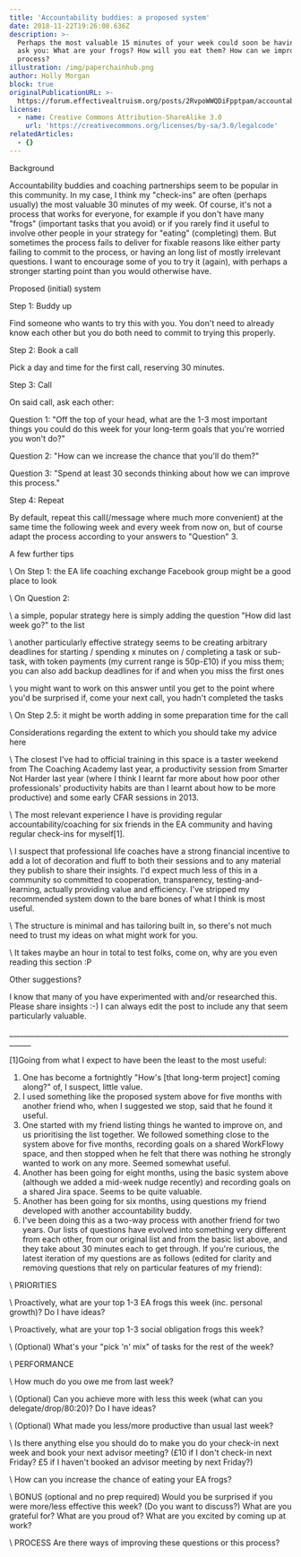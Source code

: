 ```yaml
---
title: 'Accountability buddies: a proposed system'
date: 2018-11-22T19:26:08.636Z
description: >-
  Perhaps the most valuable 15 minutes of your week could soon be having someone
  ask you: What are your frogs? How will you eat them? How can we improve this
  process?
illustration: /img/paperchainhub.png
author: Holly Morgan
block: true
originalPublicationURL: >-
  https://forum.effectivealtruism.org/posts/2RvpoWWQDiFpptpam/accountability-buddies-a-proposed-system
license:
  - name: Creative Commons Attribution-ShareAlike 3.0
    url: 'https://creativecommons.org/licenses/by-sa/3.0/legalcode'
relatedArticles:
  - {}
---
```

Background

Accountability buddies and coaching partnerships seem to be popular in this community. In my case, I think my "check-ins" are often (perhaps usually) the most valuable 30 minutes of my week. Of course, it's not a process that works for everyone, for example if you don't have many "frogs" (important tasks that you avoid) or if you rarely find it useful to involve other people in your strategy for "eating" (completing) them. But sometimes the process fails to deliver for fixable reasons like either party failing to commit to the process, or having an long list of mostly irrelevant questions. I want to encourage some of you to try it (again), with perhaps a stronger starting point than you would otherwise have.

Proposed (initial) system

Step 1: Buddy up

Find someone who wants to try this with you. You don't need to already know each other but you do both need to commit to trying this properly.

Step 2: Book a call

Pick a day and time for the first call, reserving 30 minutes.

Step 3: Call

On said call, ask each other:

Question 1: "Off the top of your head, what are the 1-3 most important things you could do this week for your long-term goals that you're worried you won't do?"

Question 2: "How can we increase the chance that you'll do them?"

Question 3: "Spend at least 30 seconds thinking about how we can improve this process."

Step 4: Repeat

By default, repeat this call(/message where much more convenient) at the same time the following week and every week from now on, but of course adapt the process according to your answers to "Question" 3.

A few further tips

\    On Step 1: the EA life coaching exchange Facebook group might be a good place to look

\    On Question 2:

\    a simple, popular strategy here is simply adding the question "How did last week go?" to the list

\    another particularly effective strategy seems to be creating arbitrary deadlines for starting / spending x minutes on / completing a task or sub-task, with token payments (my current range is 50p-£10) if you miss them; you can also add backup deadlines for if and when you miss the first ones

\    you might want to work on this answer until you get to the point where you'd be surprised if, come your next call, you hadn't completed the tasks

\    On Step 2.5: it might be worth adding in some preparation time for the call

Considerations regarding the extent to which you should take my advice here

\    The closest I've had to official training in this space is a taster weekend from The Coaching Academy last year, a productivity session from Smarter Not Harder last year (where I think I learnt far more about how poor other professionals' productivity habits are than I learnt about how to be more productive) and some early CFAR sessions in 2013.

\    The most relevant experience I have is providing regular accountability/coaching for six friends in the EA community and having regular check-ins for myself\[1].

\    I suspect that professional life coaches have a strong financial incentive to add a lot of decoration and fluff to both their sessions and to any material they publish to share their insights. I'd expect much less of this in a community so committed to cooperation, transparency, testing-and-learning, actually providing value and efficiency. I've stripped my recommended system down to the bare bones of what I think is most useful.

\    The structure is minimal and has tailoring built in, so there's not much need to trust my ideas on what might work for you.

\    It takes maybe an hour in total to test folks, come on, why are you even reading this section :P

Other suggestions?

I know that many of you have experimented with and/or researched this. Please share insights :-) I can always edit the post to include any that seem particularly valuable.

\_\_\_\_\_\_\_\_\_\_\_\_\_\_\_\_\_\_\_\_\_\_\_\_\_\_\_\_\_\_\_\_\_\_\_\_\_\_\_\_\_\_\_\_\_\_\_\_\_\_\_\_\_\_\_\_\_\_\_\_\_\_\_\_\_\_\_\_\_\_\_\_\_\_\_\_\_\_\_\_\_\_\_\_

\[1]Going from what I expect to have been the least to the most useful:

1. One has become a fortnightly "How's \[that long-term project] coming along?" of, I suspect, little value.
2. I used something like the proposed system above for five months with another friend who, when I suggested we stop, said that he found it useful.
3. One started with my friend listing things he wanted to improve on, and us prioritising the list together. We followed something close to the system above for five months, recording goals on a shared WorkFlowy space, and then stopped when he felt that there was nothing he strongly wanted to work on any more. Seemed somewhat useful.
4. Another has been going for eight months, using the basic system above (although we added a mid-week nudge recently) and recording goals on a shared Jira space. Seems to be quite valuable.
5. Another has been going for six months, using questions my friend developed with another accountability buddy.
6. I've been doing this as a two-way process with another friend for two years. Our lists of questions have evolved into something very different from each other, from our original list and from the basic list above, and they take about 30 minutes each to get through. If you're curious, the latest iteration of my questions are as follows (edited for clarity and removing questions that rely on particular features of my friend):

\    PRIORITIES

\    Proactively, what are your top 1-3 EA frogs this week (inc. personal growth)? Do I have ideas?

\    Proactively, what are your top 1-3 social obligation frogs this week?

\    (Optional) What's your "pick 'n' mix" of tasks for the rest of the week?

\    PERFORMANCE

\    How much do you owe me from last week?

\    (Optional) Can you achieve more with less this week (what can you delegate/drop/80:20)? Do I have ideas?

\    (Optional) What made you less/more productive than usual last week?

\    Is there anything else you should do to make you do your check-in next week and book your next advisor meeting? (£10 if I don't check-in next Friday? £5 if I haven't booked an advisor meeting by next Friday?)

\    How can you increase the chance of eating your EA frogs?

\    BONUS (optional and no prep required) Would you be surprised if you were more/less effective this week? (Do you want to discuss?) What are you grateful for? What are you proud of? What are you excited by coming up at work?

\    PROCESS Are there ways of improving these questions or this process?
